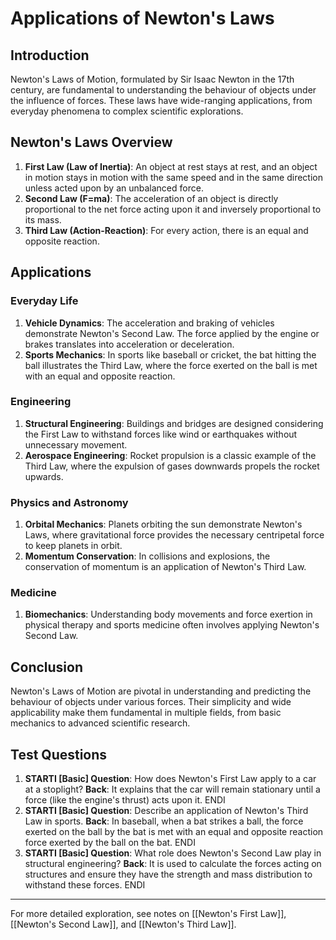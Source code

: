 # Applications of Newton's Laws

## Introduction
Newton's Laws of Motion, formulated by Sir Isaac Newton in the 17th century, are fundamental to understanding the behaviour of objects under the influence of forces. These laws have wide-ranging applications, from everyday phenomena to complex scientific explorations.

## Newton's Laws Overview

1. **First Law (Law of Inertia)**: An object at rest stays at rest, and an object in motion stays in motion with the same speed and in the same direction unless acted upon by an unbalanced force.
2. **Second Law (F=ma)**: The acceleration of an object is directly proportional to the net force acting upon it and inversely proportional to its mass.
3. **Third Law (Action-Reaction)**: For every action, there is an equal and opposite reaction.

## Applications

### Everyday Life

1. **Vehicle Dynamics**: The acceleration and braking of vehicles demonstrate Newton's Second Law. The force applied by the engine or brakes translates into acceleration or deceleration.
2. **Sports Mechanics**: In sports like baseball or cricket, the bat hitting the ball illustrates the Third Law, where the force exerted on the ball is met with an equal and opposite reaction.

### Engineering

1. **Structural Engineering**: Buildings and bridges are designed considering the First Law to withstand forces like wind or earthquakes without unnecessary movement.
2. **Aerospace Engineering**: Rocket propulsion is a classic example of the Third Law, where the expulsion of gases downwards propels the rocket upwards.

### Physics and Astronomy

1. **Orbital Mechanics**: Planets orbiting the sun demonstrate Newton's Laws, where gravitational force provides the necessary centripetal force to keep planets in orbit.
2. **Momentum Conservation**: In collisions and explosions, the conservation of momentum is an application of Newton's Third Law.

### Medicine

1. **Biomechanics**: Understanding body movements and force exertion in physical therapy and sports medicine often involves applying Newton's Second Law.

## Conclusion

Newton's Laws of Motion are pivotal in understanding and predicting the behaviour of objects under various forces. Their simplicity and wide applicability make them fundamental in multiple fields, from basic mechanics to advanced scientific research.

## Test Questions

1. **STARTI [Basic] Question**: How does Newton's First Law apply to a car at a stoplight? **Back**: It explains that the car will remain stationary until a force (like the engine's thrust) acts upon it. ENDI
2. **STARTI [Basic] Question**: Describe an application of Newton's Third Law in sports. **Back**: In baseball, when a bat strikes a ball, the force exerted on the ball by the bat is met with an equal and opposite reaction force exerted by the ball on the bat. ENDI
3. **STARTI [Basic] Question**: What role does Newton's Second Law play in structural engineering? **Back**: It is used to calculate the forces acting on structures and ensure they have the strength and mass distribution to withstand these forces. ENDI

---

For more detailed exploration, see notes on [[Newton's First Law]], [[Newton's Second Law]], and [[Newton's Third Law]].